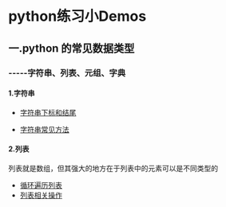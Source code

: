 # python练习小Demos

## 一.python 的常见数据类型

### -----字符串、列表、元组、字典

#### 1.字符串
*  [字符串下标和结尾](StringLearn/subscriptAndSlice.py)      

* [字符串常见方法](StringLearn/stringOperation.py)

#### 2.列表
列表就是数组，但其强大的地方在于列表中的元素可以是不同类型的

- [循环遍历列表](StringLearn/forAndWhile.py)
- [列表相关操作]()